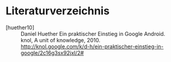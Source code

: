 # Literaturverzeichnis

<dl class="bib">
<dt id="huether10">[huether10]</dt>
<dd>
    <span class="bib_author">Daniel Huether</span>
    <span class="bib_title">Ein praktischer Einstieg in Google Android</span>.<br>
    <span class="bib_publisher">knol, A unit of knowledge</span>, <span class="bib_year">2010</span>.<br>
    <a href="http://knol.google.com/k/d-h/ein-praktischer-einstieg-in-google/2c16g3sx92jxl/2#aspx" class="bib_url">http://knol.google.com/k/d-h/ein-praktischer-einstieg-in-google/2c16g3sx92jxl/2#</a>
</dd>
